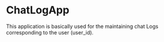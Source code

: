 # ChatLogApp
This application is basically used for the maintaining chat Logs corresponding to the user (user_id).
